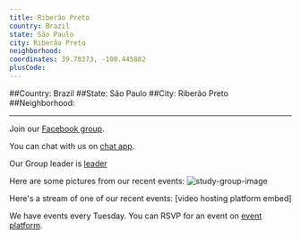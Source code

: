 ```yaml
---
title: Riberão Preto
country: Brazil
state: São Paulo
city: Riberão Preto
neighborhood: 
coordinates: 39.78373, -100.445882
plusCode:
---
```


##Country: Brazil
##State: São Paulo
##City: Riberão Preto
##Neighborhood: 
*****
Join our [Facebook group](https://www.facebook.com/groups/fcc.ribeiraopreto).

You can chat with us on [chat app]().

Our Group leader is [leader]()

Here are some pictures from our recent events:
![study-group-image]()

Here's a stream of one of our recent events:
[video hosting platform embed]

We have events every Tuesday. You can RSVP for an event on [event platform]().
